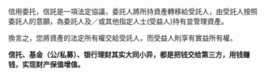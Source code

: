 信用委托，信託是一項法定協議，委託人將所持資產轉移給受託人，由受託人按照委託人的意願，為委託人及／或其他指定人士(受益人)持有並管理資產。

換言之，您將資產的法定所有權交給受託人，而受益人則享有實益所有權。

**信托、基金（公/私募）、银行理财其实大同小异，都是把钱交给第三方，用钱赚钱，实现财产保值增值。**